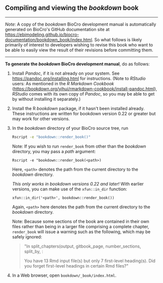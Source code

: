 ## Compiling and viewing the _bookdown_ book

---

_Note_: A copy of the _bookdown_ BioCro development manual is
automatically generated on BioCro's GitHub documentation site at
https://ebimodeling.github.io/biocro-documentation/bookdown_book/index.html.
So what follows is likely primarily of interest to developers wishing
to revise this book who want to be able to easily view the result of
their revisions before committing them.

---

**To generate the *bookdown* BioCro development manual**, do as
  follows:

1. Install _Pandoc_, if it is not already on your system.  See
https://pandoc.org/installing.html for instructions.  (Note to
_RStudio_ users: As mentioned in the _R Markdown Cookbook_
(https://bookdown.org/yihui/rmarkdown-cookbook/install-pandoc.html),
_RStudio_ comes with its own copy of _Pandoc_, so you may be able to
get by without installing it separately.)

1. Install the R _bookdown_ package, if it hasn't been installed
already.  These instructions are written for bookdown version 0.22 or
greater but may work for other versions.

1. In the _bookdown_ directory of your BioCro source tree, run
   ```sh
   Rscript -e "bookdown::render_book()"
   ```

   Note: If you wish to run `render_book` from other than the
_bookdown_ directory, you may pass a _path_ argument:

   ```
   Rscript -e "bookdown::render_book(<path>)
   ```

   Here, `<path>` denotes the path from the current directory to the
_bookdown_ directory.

   _This only works in bookdown versions 0.22 and later!_ With earlier
versions, you can make use of the `xfun::in_dir` function:

   ```
   xfun::in_dir('<path>', bookdown::render_book())
   ```

   Again, `<path>` here denotes the path from the current directory to
the _bookdown_ directory.

   Note: Because some sections of the book are contained in their own
files rather than being in a larger file comprising a complete
chapter, `render_book` will issue a warning such as the
following, which may be safely ignored:

   > "In split_chapters(output, gitbook_page, number_sections, split_by,  :
   >
   >   You have 13 Rmd input file(s) but only 7 first-level heading(s). Did you forget first-level headings in certain Rmd files?"

4. In a Web browser, open `bookdown/_book/index.html`.
